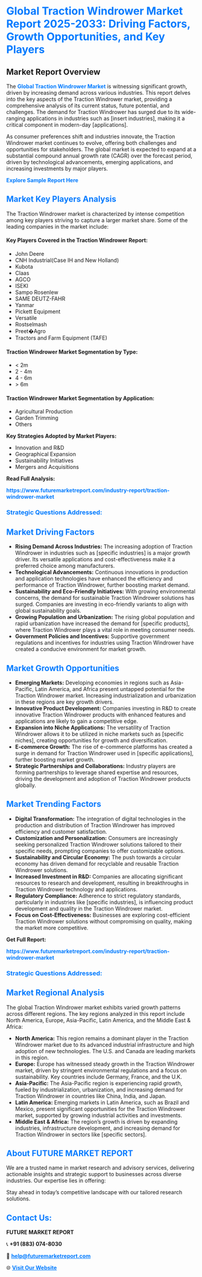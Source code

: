<h1 style="color: #007BFF;">Global Traction Windrower Market Report 2025-2033: Driving Factors, Growth Opportunities, and Key Players</h1>

<section id="overview">
<h2>Market Report Overview</h2>
<p>The <a href="https://www.futuremarketreport.com/industry-report/traction-windrower-market" style="color: #007BFF; text-decoration: none;"><strong>Global Traction Windrower Market</strong></a> is witnessing significant growth, driven by increasing demand across various industries. This report delves into the key aspects of the Traction Windrower market, providing a comprehensive analysis of its current status, future potential, and challenges. The demand for Traction Windrower has surged due to its wide-ranging applications in industries such as [insert industries], making it a critical component in modern-day [applications].</p>
<p>As consumer preferences shift and industries innovate, the Traction Windrower market continues to evolve, offering both challenges and opportunities for stakeholders. The global market is expected to expand at a substantial compound annual growth rate (CAGR) over the forecast period, driven by technological advancements, emerging applications, and increasing investments by major players.</p>
</section>

<section id="overview">
<p><a href="https://www.futuremarketreport.com/request-sample/reportId=84851" style="color: #007BFF; text-decoration: none;"><strong>Explore Sample Report Here</strong></a></p>
</section>

<section id="key-players">
<h2 style="color: #007BFF;">Market Key Players Analysis</h2>
<p>The Traction Windrower market is characterized by intense competition among key players striving to capture a larger market share. Some of the leading companies in the market include:</p>
<h4>Key Players Covered in the Traction Windrower Report:</h4>
<ul><li>John Deere</li><li>CNH Industrial(Case IH and New Holland)</li><li>Kubota</li><li>Claas</li><li>AGCO</li><li>ISEKI</li><li>Sampo Rosenlew</li><li>SAME DEUTZ-FAHR</li><li>Yanmar</li><li>Pickett Equipment</li><li>Versatile</li><li>Rostselmash</li><li>Preet�Agro</li><li>Tractors and Farm Equipment (TAFE)</li></ul>
<h4>Traction Windrower Market Segmentation by Type:</h4>
<ul><li>&lt; 2m</li><li>2 - 4m</li><li>4 - 6m</li><li>&gt; 6m</li></ul>

<h4>Traction Windrower Market Segmentation by Application:</h4>
<ul><li>Agricultural Production</li><li>Garden Trimming</li><li>Others</li></ul>
<p><strong>Key Strategies Adopted by Market Players:</strong></p>
<ul>
<li>Innovation and R&D</li>
<li>Geographical Expansion</li>
<li>Sustainability Initiatives</li>
<li>Mergers and Acquisitions</li>
</ul>
</section>

<section>
<p><strong>Read Full Analysis: </strong></p><a href="https://www.futuremarketreport.com/industry-report/traction-windrower-market" style="color: #007BFF; text-decoration: none;"><strong>https://www.futuremarketreport.com/industry-report/traction-windrower-market</strong></a>
<h3 style="color: #007BFF;">Strategic Questions Addressed:</h3>
</section>

<section id="driving-factors">
<h2 style="color: #007BFF;">Market Driving Factors</h2>
<ul>
<li><strong>Rising Demand Across Industries:</strong> The increasing adoption of Traction Windrower in industries such as [specific industries] is a major growth driver. Its versatile applications and cost-effectiveness make it a preferred choice among manufacturers.</li>
<li><strong>Technological Advancements:</strong> Continuous innovations in production and application technologies have enhanced the efficiency and performance of Traction Windrower, further boosting market demand.</li>
<li><strong>Sustainability and Eco-Friendly Initiatives:</strong> With growing environmental concerns, the demand for sustainable Traction Windrower solutions has surged. Companies are investing in eco-friendly variants to align with global sustainability goals.</li>
<li><strong>Growing Population and Urbanization:</strong> The rising global population and rapid urbanization have increased the demand for [specific products], where Traction Windrower plays a vital role in meeting consumer needs.</li>
<li><strong>Government Policies and Incentives:</strong> Supportive government regulations and incentives for industries using Traction Windrower have created a conducive environment for market growth.</li>
</ul>
</section>

<section id="growth-opportunities">
<h2 style="color: #007BFF;">Market Growth Opportunities</h2>
<ul>
<li><strong>Emerging Markets:</strong> Developing economies in regions such as Asia-Pacific, Latin America, and Africa present untapped potential for the Traction Windrower market. Increasing industrialization and urbanization in these regions are key growth drivers.</li>
<li><strong>Innovative Product Development:</strong> Companies investing in R&D to create innovative Traction Windrower products with enhanced features and applications are likely to gain a competitive edge.</li>
<li><strong>Expansion into Niche Applications:</strong> The versatility of Traction Windrower allows it to be utilized in niche markets such as [specific niches], creating opportunities for growth and diversification.</li>
<li><strong>E-commerce Growth:</strong> The rise of e-commerce platforms has created a surge in demand for Traction Windrower used in [specific applications], further boosting market growth.</li>
<li><strong>Strategic Partnerships and Collaborations:</strong> Industry players are forming partnerships to leverage shared expertise and resources, driving the development and adoption of Traction Windrower products globally.</li>
</ul>
</section>

<section id="trending-factors">
<h2 style="color: #007BFF;">Market Trending Factors</h2>
<ul>
<li><strong>Digital Transformation:</strong> The integration of digital technologies in the production and distribution of Traction Windrower has improved efficiency and customer satisfaction.</li>
<li><strong>Customization and Personalization:</strong> Consumers are increasingly seeking personalized Traction Windrower solutions tailored to their specific needs, prompting companies to offer customizable options.</li>
<li><strong>Sustainability and Circular Economy:</strong> The push towards a circular economy has driven demand for recyclable and reusable Traction Windrower solutions.</li>
<li><strong>Increased Investment in R&D:</strong> Companies are allocating significant resources to research and development, resulting in breakthroughs in Traction Windrower technology and applications.</li>
<li><strong>Regulatory Compliance:</strong> Adherence to strict regulatory standards, particularly in industries like [specific industries], is influencing product development and quality in the Traction Windrower market.</li>
<li><strong>Focus on Cost-Effectiveness:</strong> Businesses are exploring cost-efficient Traction Windrower solutions without compromising on quality, making the market more competitive.</li>
</ul>
</section>

<section>
<p><strong>Get Full Report: </strong></p><a href="https://www.futuremarketreport.com/industry-report/traction-windrower-market" style="color: #007BFF; text-decoration: none;"><strong>https://www.futuremarketreport.com/industry-report/traction-windrower-market</strong></a>
<h3 style="color: #007BFF;">Strategic Questions Addressed:</h3>
</section>


<section id="regional-analysis">
<h2 style="color: #007BFF;">Market Regional Analysis</h2>
<p>The global Traction Windrower market exhibits varied growth patterns across different regions. The key regions analyzed in this report include North America, Europe, Asia-Pacific, Latin America, and the Middle East & Africa:</p>
<ul>
<li><strong>North America:</strong> This region remains a dominant player in the Traction Windrower market due to its advanced industrial infrastructure and high adoption of new technologies. The U.S. and Canada are leading markets in this region.</li>
<li><strong>Europe:</strong> Europe has witnessed steady growth in the Traction Windrower market, driven by stringent environmental regulations and a focus on sustainability. Key countries include Germany, France, and the U.K.</li>
<li><strong>Asia-Pacific:</strong> The Asia-Pacific region is experiencing rapid growth, fueled by industrialization, urbanization, and increasing demand for Traction Windrower in countries like China, India, and Japan.</li>
<li><strong>Latin America:</strong> Emerging markets in Latin America, such as Brazil and Mexico, present significant opportunities for the Traction Windrower market, supported by growing industrial activities and investments.</li>
<li><strong>Middle East & Africa:</strong> The region’s growth is driven by expanding industries, infrastructure development, and increasing demand for Traction Windrower in sectors like [specific sectors].</li>
</ul>
</section>

<footer>
<h2 style="color: #007BFF;">About FUTURE MARKET REPORT</h2>
<p>We are a trusted name in market research and advisory services, delivering actionable insights and strategic support to businesses across diverse industries. Our expertise lies in offering:</p>

<p>Stay ahead in today’s competitive landscape with our tailored research solutions.</p>

<h2 style="color: #007BFF;">Contact Us:</h2>
<p><strong>FUTURE MARKET REPORT</strong></p>
<p>📞 <strong>+91 (883) 074-8030</strong></p>
<p>📧 <strong><a href="mailto:help@futuremarketreport.com" style="color: #007BFF;">help@futuremarketreport.com</a></strong></p>
<p>🌐 <strong><a href="https://www.futuremarketreport.com/" style="color: #007BFF;">Visit Our Website</a></strong></p>
</footer>